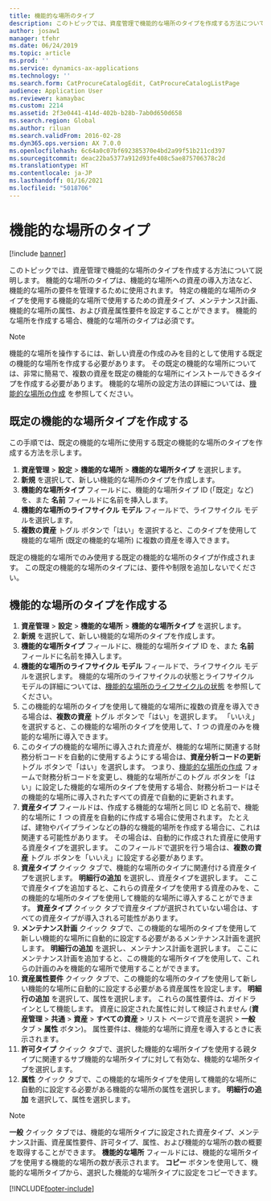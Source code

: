 ```yaml
---
title: 機能的な場所のタイプ
description: このトピックでは、資産管理で機能的な場所のタイプを作成する方法について説明します。
author: josaw1
manager: tfehr
ms.date: 06/24/2019
ms.topic: article
ms.prod: ''
ms.service: dynamics-ax-applications
ms.technology: ''
ms.search.form: CatProcureCatalogEdit, CatProcureCatalogListPage
audience: Application User
ms.reviewer: kamaybac
ms.custom: 2214
ms.assetid: 2f3e0441-414d-402b-b28b-7ab0d650d658
ms.search.region: Global
ms.author: riluan
ms.search.validFrom: 2016-02-28
ms.dyn365.ops.version: AX 7.0.0
ms.openlocfilehash: 6c64a0c07bf692385370e4bd2a99f51b211cd397
ms.sourcegitcommit: deac22ba5377a912d93fe408c5ae875706378c2d
ms.translationtype: HT
ms.contentlocale: ja-JP
ms.lasthandoff: 01/16/2021
ms.locfileid: "5018706"
---
```

# <a name="functional-location-types"></a>機能的な場所のタイプ

[!include [banner](../../includes/banner.md)]

 

このトピックでは、資産管理で機能的な場所のタイプを作成する方法について説明します。 機能的な場所のタイプは、機能的な場所への資産の導入方法など、機能的な場所の要件を管理するために使用されます。 特定の機能的な場所のタイプを使用する機能的な場所で使用するための資産タイプ、メンテナンス計画、機能的な場所の属性、および資産属性要件を設定することができます。 機能的な場所を作成する場合、機能的な場所のタイプは必須です。

>[!NOTE] 
>機能的な場所を操作するには、新しい資産の作成のみを目的として使用する既定の機能的な場所を作成する必要があります。 その既定の機能的な場所については、非常に簡易で、複数の資産を既定の機能的な場所にインストールできるタイプを作成する必要があります。 機能的な場所の設定方法の詳細については、[機能的な場所の作成](../functional-locations/create-functional-locations.md) を参照してください。

## <a name="create-a-default-functional-location-type"></a>既定の機能的な場所タイプを作成する

この手順では、既定の機能的な場所に使用する既定の機能的な場所のタイプを作成する方法を示します。

1. **資産管理** > **設定** > **機能的な場所** > **機能的な場所タイプ** を選択します。
2. **新規** を選択して、新しい機能的な場所のタイプを作成します。
3. **機能的な場所タイプ** フィールドに、機能的な場所タイプ ID (「既定」など) を、また **名前** フィールドに名前を挿入します。
4. **機能的な場所のライフサイクル モデル** フィールドで、ライフサイクル モデルを選択します。
5. **複数の資産** トグル ボタンで「はい」を選択すると、このタイプを使用して機能的な場所 (既定の機能的な場所) に複数の資産を導入できます。

既定の機能的な場所でのみ使用する既定の機能的な場所のタイプが作成されます。 この既定の機能的な場所のタイプには、要件や制限を追加しないでください。


## <a name="create-functional-location-types"></a>機能的な場所のタイプを作成する

1. **資産管理** > **設定** > **機能的な場所** > **機能的な場所タイプ** を選択します。
2. **新規** を選択して、新しい機能的な場所のタイプを作成します。
3. **機能的な場所タイプ** フィールドに、機能的な場所タイプ ID を、また **名前** フィールドに名前を挿入します。
4. **機能的な場所のライフサイクル モデル** フィールドで、ライフサイクル モデルを選択します。 機能的な場所のライフサイクルの状態とライフサイクル モデルの詳細については、[機能的な場所のライフサイクルの状態](../setup-for-functional-locations/functional-location-stages.md) を参照してください。
5. この機能的な場所のタイプを使用して機能的な場所に複数の資産を導入できる場合は、**複数の資産** トグル ボタンで「はい」を選択します。 「いいえ」を選択すると、この機能的な場所のタイプを使用して、*1 つ* の資産のみを機能的な場所に導入できます。
6. このタイプの機能的な場所に導入された資産が、機能的な場所に関連する財務分析コードを自動的に使用するようにする場合は、**資産分析コードの更新** トグル ボタンで「はい」を選択します。 つまり、[機能的な場所の作成](../functional-locations/create-functional-locations.md) フォームで財務分析コードを変更し、機能的な場所がこのトグル ボタンを「はい」に設定した機能的な場所のタイプを使用する場合、財務分析コードはその機能的な場所に導入されたすべての資産で自動的に更新されます。
7. **資産タイプ** フィールドは、作成する機能的な場所と同じ ID と名前で、機能的な場所に *1 つ* の資産を自動的に作成する場合に使用されます。 たとえば、建物やパイプラインなどの静的な機能的場所を作成する場合に、これは関連する可能性があります。 その場合は、自動的に作成された資産に使用する資産タイプを選択します。 このフィールドで選択を行う場合は、**複数の資産** トグル ボタンを「いいえ」に設定する必要があります。
8. **資産タイプ** クイック タブで、機能的な場所のタイプに関連付ける資産タイプを選択します。 **明細行の追加** を選択し、資産タイプを選択します。 ここで資産タイプを追加すると、これらの資産タイプを使用する資産のみを、この機能的な場所のタイプを使用して機能的な場所に導入することができます。 **資産タイプ** クイック タブで資産タイプが選択されていない場合は、すべての資産タイプが導入される可能性があります。
9. **メンテナンス計画** クイック タブで、この機能的な場所のタイプを使用して新しい機能的な場所に自動的に設定する必要があるメンテナンス計画を選択します。 **明細行の追加** を選択し、メンテナンス計画を選択します。 ここにメンテナンス計画を追加すると、この機能的な場所タイプを使用して、これらの計画のみを機能的な場所で使用することができます。
10. **資産属性要件** クイック タブで、この機能的な場所のタイプを使用して新しい機能的な場所に自動的に設定する必要がある資産属性を設定します。 **明細行の追加** を選択して、属性を選択します。 これらの属性要件は、ガイドラインとして機能します。 資産に設定された属性に対して検証されません (**資産管理** > **共通** > **資産** > **すべての資産** > リスト ページで資産を選択 > **一般** タブ > **属性** ボタン)。 属性要件は、機能的な場所に資産を導入するときに表示されます。
11. **許可タイプ** クイック タブで、選択した機能的な場所タイプを使用する親タイプに関連するサブ機能的な場所タイプに対して有効な、機能的な場所タイプを選択します。
12. **属性** クイック タブで、この機能的な場所タイプを使用して機能的な場所に自動的に設定する必要がある機能的な場所の属性を選択します。 **明細行の追加** を選択して、属性を選択します。


>[!NOTE] 
>**一般** クイック タブでは、機能的な場所タイプに設定された資産タイプ、メンテナンス計画、資産属性要件、許可タイプ、属性、および機能的な場所の数の概要を取得することができます。 **機能的な場所** フィールドには、機能的な場所タイプを使用する機能的な場所の数が表示されます。 **コピー** ボタンを使用して、機能的な場所タイプから、選択した機能的な場所タイプに設定をコピーできます。


[!INCLUDE[footer-include](../../../includes/footer-banner.md)]